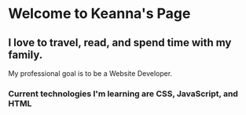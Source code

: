 # Welcome to Keanna's Page
## I love to travel, read, and spend time with my family.  
My professional goal is to be a Website Developer.
### Current technologies I'm learning are CSS, JavaScript, and HTML
